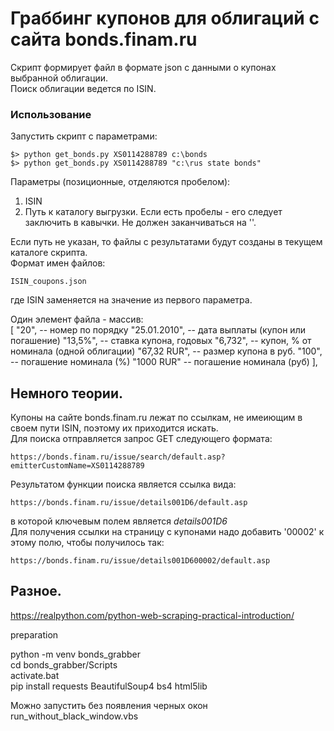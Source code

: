# Граббинг купонов для облигаций с сайта bonds.finam.ru

Скрипт формирует файл в формате json с данными о купонах выбранной облигации.  
Поиск облигации ведется по ISIN.  

### Использование

Запустить скрипт с параметрами:  
```
$> python get_bonds.py XS0114288789 c:\bonds
$> python get_bonds.py XS0114288789 "c:\rus state bonds"
```
Параметры (позиционные, отделяются пробелом):  
1. ISIN  
2. Путь к каталогу выгрузки. Если есть пробелы - его следует заключить в кавычки. Не должен заканчиваться на '\'.  

Если путь не указан, то файлы с результатами будут созданы в текущем каталоге скрипта.  
Формат имен файлов:  
```
ISIN_coupons.json
```
где ISIN заменяется на значение из первого параметра.  

Один элемент файла - массив:  
    [
        "20",			-- номер по порядку
        "25.01.2010",	-- дата выплаты (купон или погашение)
        "13,5%",		-- ставка купона, годовых
        "6,732",		-- купон, % от номинала (одной облигации)
        "67,32 RUR",	-- размер купона в руб.
        "100",			-- погашение номинала (%)
        "1000 RUR"		-- погашение номинала (руб)
    ],
	
	
	
	
	
## Немного теории.

Купоны на сайте bonds.finam.ru лежат по ссылкам, не имеиющим в своем пути ISIN, поэтому их приходится искать.  
Для поиска отправляется запрос GET следующего формата:  
```
https://bonds.finam.ru/issue/search/default.asp?emitterCustomName=XS0114288789
```
Результатом функции поиска является ссылка вида:  
```
https://bonds.finam.ru/issue/details001D6/default.asp
```
в которой ключевым  полем является _details001D6_   
Для получения ссылки на страницу с купонами надо добавить '00002' к этому полю, чтобы получилось так:  
```
https://bonds.finam.ru/issue/details001D600002/default.asp
```

## Разное.

https://realpython.com/python-web-scraping-practical-introduction/

preparation

python -m venv bonds_grabber    
cd bonds_grabber/Scripts  
activate.bat  
pip install requests BeautifulSoup4 bs4 html5lib


Можно запустить без появления черных окон  
run_without_black_window.vbs